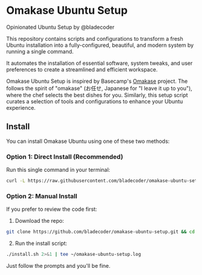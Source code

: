 # Omakase Ubuntu Setup

Opinionated Ubuntu Setup by @bladecoder

This repository contains scripts and configurations to transform a fresh Ubuntu installation into a fully-configured, beautiful, and modern system by running a single command. 

It automates the installation of essential software, system tweaks, and user preferences to create a streamlined and efficient workspace.

Omakase Ubuntu Setup is inspired by Basecamp's [Omakase](https://github.com/basecamp/omakub) project. The follows the spirit of "omakase" (お任せ, Japanese for "I leave it up to you"), where the chef selects the best dishes for you. Similarly, this setup script curates a selection of tools and configurations to enhance your Ubuntu experience.

## Install

You can install Omakase Ubuntu using one of these two methods:

### Option 1: Direct Install (Recommended)

Run this single command in your terminal:

```sh
curl -L https://raw.githubusercontent.com/bladecoder/omakase-ubuntu-setup/main/boot.sh | bash
```

### Option 2: Manual Install

If you prefer to review the code first:

1. Download the repo:

```sh
git clone https://github.com/bladecoder/omakase-ubuntu-setup.git && cd omakase-ubuntu-setup
```

2. Run the install script:

```sh
./install.sh 2>&1 | tee ~/omakase-ubuntu-setup.log
```

Just follow the prompts and you'll be fine.